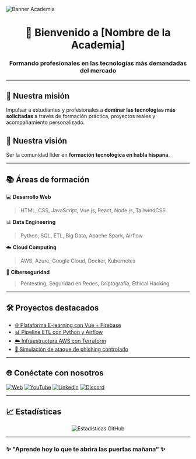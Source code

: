 <!-- Banner principal -->
![Banner Academia](https://ruta-de-tu-banner/banner.png)

<h1 align="center">🚀 Bienvenido a [Nombre de la Academia] </h1>
<h3 align="center">Formando profesionales en las tecnologías más demandadas del mercado</h3>

---

## 🌟 Nuestra misión
Impulsar a estudiantes y profesionales a **dominar las tecnologías más solicitadas** a través de formación práctica, proyectos reales y acompañamiento personalizado.

## 🎯 Nuestra visión
Ser la comunidad líder en **formación tecnológica en habla hispana**.

---

## 📚 Áreas de formación

💻 **Desarrollo Web**
> HTML, CSS, JavaScript, Vue.js, React, Node.js, TailwindCSS

📊 **Data Engineering**
> Python, SQL, ETL, Big Data, Apache Spark, Airflow

☁️ **Cloud Computing**
> AWS, Azure, Google Cloud, Docker, Kubernetes

🔐 **Ciberseguridad**
> Pentesting, Seguridad en Redes, Criptografía, Ethical Hacking

---

## 🛠️ Proyectos destacados

- [🌐 Plataforma E-learning con Vue + Firebase](#)
- [📊 Pipeline ETL con Python y Airflow](#)
- [☁️ Infraestructura AWS con Terraform](#)
- [🔐 Simulación de ataque de phishing controlado](#)

---

## 🌐 Conéctate con nosotros

[![Web](https://img.shields.io/badge/Web-Academia.com-blue?style=for-the-badge&logo=google-chrome)](https://academia.com)
[![YouTube](https://img.shields.io/badge/YouTube-Canal-red?style=for-the-badge&logo=youtube)](https://youtube.com/academia)
[![LinkedIn](https://img.shields.io/badge/LinkedIn-Página-blue?style=for-the-badge&logo=linkedin)](https://linkedin.com/company/academia)
[![Discord](https://img.shields.io/badge/Discord-Comunidad-purple?style=for-the-badge&logo=discord)](https://discord.gg/academia)

---

## 📈 Estadísticas
<p align="center">
  <img src="https://github-readme-stats.vercel.app/api?username=NombreAcademia&show_icons=true&theme=radical" alt="Estadísticas GitHub" />
</p>

---

### ✨ "Aprende hoy lo que te abrirá las puertas mañana" ✨
